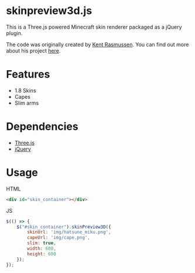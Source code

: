 # skinpreview3d.js
This is a Three.js powered Minecraft skin renderer packaged as a jQuery plugin.

The code was originally created by [Kent Rasmussen](https://github.com/earthiverse). You can find out more about his project [here](https://github.com/earthiverse/3D-Minecraft-Skin-Viewer).

# Features
* 1.8 Skins
* Capes
* Slim arms

# Dependencies
* [Three.js](https://github.com/mrdoob/three.js/)
* [jQuery](https://jquery.com/)

# Usage
HTML
```html
<div id="skin_container"></div>
```

JS
```js
$(() => {
	$("#skin_container").skinPreview3D({
		skinUrl: 'img/hatsune_miku.png',
		capeUrl: 'img/cape.png',
		slim: true,
		width: 600,
		height: 600
	});
});
```
